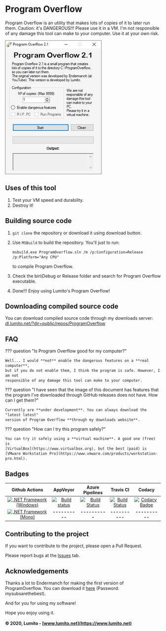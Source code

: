 # Program Overflow
Program Overflow is an utility that makes lots of copies of it to later run them. Caution: it's DANGEROUS!!! Please use it in a VM.
I'm not responsible of any damage this tool can make to your computer. Use it at your own risk.

![Program Overflow image](/assets/images/ProgramOverflow2.1.png)

## Uses of this tool
1.  Test your VM speed and durability.
2.  Destroy it!

## Building source code
1.  `git clone` the repository or download it using download button.

2.  Use `MSBuild` to build the repository. You'll just to run:

    ```batch
    msbuild.exe ProgramOverflow.sln /m /p:Configuration=Release /p:Platform="Any CPU"
    ```
    to compile Program Overflow.

3.  Check the bin\Debug or Release folder and search for Program Overflow executable.

4.  Done!!! Enjoy using Lumito's Program Overflow!

## Downloading compiled source code
You can download compiled source code through my downloads server: [dl.lumito.net/?dir=public/repos/ProgramOverflow](https://dl.lumito.net/?dir=public/repos/ProgramOverflow)

## FAQ

??? question "Is Program Overflow good for my computer?"

    Well... I would **not** enable the dangerous features on a **real computer**,
    but if you do not enable them, I think the program is safe. However, I am not
    responsible of any damage this tool can make to your computer.

??? question "I have seen that the image of this document has features that the program I've downloaded through GitHub releases does not have. How can I get them?"

    Currently are **under development**. You can always download the "latest latest"
    version of Program Overflow **through my downloads website**.

??? question "How can I try this program safely?"

    You can try it safely using a **virtual machine**. A good one (free) is
    [VirtualBox](https://www.virtualbox.org), but the best (paid) is
    [VMware Workstation Pro](https://www.vmware.com/products/workstation-pro.html).


## Badges

| Github Actions | AppVeyor | Azure Pipelines | Travis CI | Codacy |
|:-:|:-:|:-:|:-:|:-:|
| [![.NET Framework (Windows)](https://github.com/LumitoLuma/ProgramOverflow/workflows/.NET%20Framework%20(Windows)/badge.svg)](https://github.com/LumitoLuma/ProgramOverflow/actions?query=workflow%3A%22.NET+Framework+%28Windows%29%22) | [![Build status](https://ci.appveyor.com/api/projects/status/m84gruif65n8fbbp?svg=true)](https://ci.appveyor.com/project/LumitoLuma/ProgramOverflow) | [![Build Status](https://lumito.visualstudio.com/GitHub/_apis/build/status/LumitoLuma.ProgramOverflow?branchName=master)](https://lumito.visualstudio.com/GitHub/_build/latest?definitionId=5&branchName=master) | [![Build Status](https://travis-ci.com/LumitoLuma/ProgramOverflow.svg?branch=master)](https://travis-ci.com/LumitoLuma/ProgramOverflow) | [![Codacy Badge](https://app.codacy.com/project/badge/Grade/9d99250539b2443ba6009accda588d9a)](https://www.codacy.com/manual/LumitoLuma/ProgramOverflow?utm_source=github.com&amp;utm_medium=referral&amp;utm_content=LumitoLuma/ProgramOverflow&amp;utm_campaign=Badge_Grade) |
| [![.NET Framework (Mono)](https://github.com/LumitoLuma/ProgramOverflow/workflows/.NET%20Framework%20(Mono)/badge.svg)](https://github.com/LumitoLuma/ProgramOverflow/actions?query=workflow%3A%22.NET+Framework+%28Mono%29%22) | **----------** | **----------** | **----------** | **----------** |

## Contributing to the project
If you want to contribute to the project, please open a Pull Request.

Please report bugs at the [Issues](https://github.com/LumitoLuma/ProgramOverflow/issues) tab.

## Acknowledgements
Thanks a lot to Endermanch for making the first version of ProgramOverflow. You can download it [here](https://dl.malwarewatch.org/software/ProgramOverflow.zip) (Password: mysubsarethebest).

And for you for using my software!

Hope you enjoy using it.
<br><br>
**© 2020, Lumito - [www.lumito.net](https://www.lumito.net)**
